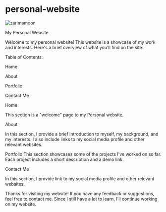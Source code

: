 # personal-website
![zarimamoon](https://user-images.githubusercontent.com/126282647/229586509-3f99c50b-8967-4d7d-9b7f-93522f61e1c9.jpeg)

My Personal Website

Welcome to my personal website! This website is a showcase of my work and interests. Here's a brief overview of what you'll find on the site:

Table of Contents:

Home

About

Portfolio

Contact Me

Home

This section is a "welcome" page to my Personal website.

About

In this section, I provide a brief introduction to myself, my background, and my interests. I also include links to my social media profile and other relevant websites.

Portfolio
This section showcases some of the projects I've worked on so far. Each project includes a short description and a demo link.

Contact Me

In this section, I provide link to my social media profile and other relevant websites.

Thanks for visiting my website! If you have any feedback or suggestions, feel free to contact me.
Since I still have a lot to learn, I'll continue working on my website.

